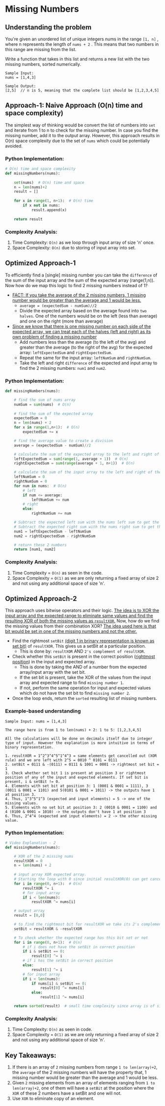 # Missing Numbers

## Understanding the problem

You're given an unordered list of unique integers nums in the range ```[1, n]``` , where n represents the
length of ```nums + 2``` . This means that two numbers in this range are missing from the list.

Write a function that takes in this list and returns a new list with the two missing numbers, sorted
numerically.

```
Sample Input:
nums = [1,4,3]

Sample Output:
[2,5]  // n is 5, meaning that the complete list should be [1,2,3,4,5]
```

## Approach-1: Naive Approach (O(n) time and space complexity)
The simplest way of thinking would be convert the list of numbers into  ```set``` and iterate from 1 to n to check for the missing number. In case you find the missing number,
add it to the output array. However, this approach results in O(n) space complexity due to the set of ```nums``` which could be potentially avoided.

### Python Implementation:
```python
# O(n) time and space complexity
def missingNumbers(nums):
    
    set(nums)  # O(n) time and space
    n = len(nums)+2
    result = []
    
    for x in range(1, n+1):  # O(n) time
        if x not in nums:
            result.append(x)
    
    return result
```

### Complexity Analysis:
1. Time Complexity: ```O(n)``` as we loop through input array of size 'n' once.
2. Space Complexity: ```O(n)``` due to storing of input array into set.

## Optimized Approach-1
To efficiently find a [single] missing number you can take the ```difference``` of the sum of the input array and the sum of the expected array (range(1,n)).
Now how do we map this logic to find 2 missing numbers instead of 1?
* <ins>FACT: If you take the average of the 2 missing numbers, 1 missing number would be greater than the average and 1 would be less.</ins>
  * ```average = (expectedSum - numSum)//2```
  * Divide the expected array based on the average found into ```two halves```. One of the numbers would be on the left (less than average) and one on the right (more than average)
* <ins>Since we know that there is one missing number on each side of the expected array, we can treat each of the halves (left and right) as its own problem of finding a missing number</ins>
  * Add numbers less than the average (to the left of the avg) and greater than the average (to the right of the avg) for the expected array: ```leftExpectedSum``` and ```rightExpectedSum```.
  * Repeat the same for the input array: ```leftNumSum``` and ```rightNumSum```.
  * Take the left and right ```difference``` of the expected and input array to find the 2 missing numbers: ```num1``` and ```num2```.

### Python Implementation:
```python
def missingNumbers(nums):

    # find the sum of nums array
    numSum = sum(nums)  # O(n)
    
    # find the sum of the expected array
    expectedSum = 0
    n = len(nums) + 2
    for x in range(1,n+1):  # O(n)
        expectedSum += x

    # find the average value to create a division
    average = (expectedSum - numSum)//2

    # calculate the sum of the expected array to the left and right of the average
    leftExpectedSum = sum(range(1, average + 1))  # O(n)
    rightExpectedSum = sum(range(average + 1, n+1))  # O(n)

    # calculate the sum of the input array to the left and right of the average
    leftNumSum = 0
    rightNumSum = 0
    for num in nums:  # O(n)
        # left
        if num <= average:
            leftNumSum += num
        # right
        else:
            rightNumSum += num

    # Subtract the expected left sum with the nums left sum to get the first missing number.
    # Subtract the expected right sum with the nums right sum to get the second missing number.
    num1 = leftExpectedSum - leftNumSum
    num2 = rightExpectedSum - rightNumSum

    # return these 2 numbers
    return [num1, num2]
```

### Complexity Analysis:
1. Time Complexity = ```O(n)``` as seen in the code.
2. Space Complexity = ```O(1)``` as we are only returning a fixed array of size 2 and not using any additional space of size 'n'.

## Optimized Approach-2
This approach uses bitwise operators and their logic. <ins>The idea is to XOR the input array and the expected range to eliminate same values and find the resulting XOR
of both the missing values as ```resultXOR```.</ins>
Now, how do we find the missing values from their combination XOR? <ins>The idea used here is that bit would be set in one of the missing numbers and not the other.</ins>
* Find the rightmost ```setBit``` <ins>(digit 1 in brinary representation is known as set bit)</ins> of ```resultXOR```. This gives us a setBit at a particular position.
  * This is done by: ```resultXOR``` AND ```2's complement of resultXOR```.
* Check whether this ```setBit``` is present in the correct position (<ins>rightmost position</ins>) in the input and expected array.
  * This is done by taking the AND of a number from the expected array/input array with the set bit.
  * If the set bit is present, take the XOR of the values from the input array and expected range to find ```missing number 1```.
  * If not, perform the same operation for input and expected values which do not have the set bit to find ```missing number 2```.
* Once the loop ends, return the ```sorted``` resulting list of missing numbers.

### Example-based understanding
```
Sample Input: nums = [1,4,3]

The range here is from 1 to len(nums) + 2: 1 to 5: [1,2,3,4,5]

All the calculations will be done on decimals itself due to integer type of input. However the explanation is more intuitive in terms of binary representation.

1. resultXOR = 1^2^3^4^5^1^4^3 = same elements get cancelled out (XOR rule) and we are left with 2^5 = 0010 ^ 0101 = 0111
2. setBit = 0111 & -(0111) = 0111 & 1001 = 0001 -> rightmost set bit = 1
3. Check whether set bit 1 is present at position 3 or rightmost position of any of the input and expected elements. If set bit is present, i & setBit != 0.
4. Elements with set bit at position 3: 1 (0001 & 0001 = 1111), 3 (0011 & 0001 = 1101) and 5(0101 & 0001 = 1011) -> the outputs have 1 at position 3.
4. Thus, 1^3^5^1^3 (expected and input elements) = 5 -> one of the missing values.
5. Elements with no set bit at position 3: 2 (0010 & 0001 = 1100) and 4 (0100 & 0001 = 1010) -> the outputs don't have 1 at position 3
6. Thus, 2^4^4 (expected and input elements) = 2 -> the other missing value.
```

### Python Implementation:
```python
# Video Explanation - 2
def missingNumbers(nums):

    # XOR of the 2 missing nums
    resultXOR = 0
    n = len(nums) + 2
    
    # input array XOR expected array. 
    # Starting the loop with 0 since initial resultXOR(0) can get cancelled
    for i in range(0, n+1):  # O(n)
        resultXOR ^= i
        # for input array
        if i < len(nums):
            resultXOR ^= nums[i]

    # output array
    result = [0,0]

    # to find the rightmost bit for resultXOR we take its 2's complement, then AND it with its original value
    setBit = resultXOR & -resultXOR

    # To check whether the expected range has this bit set or not
    for i in range(0, n+1):  # O(n)
        # if i does not have the setBit in correct position
        if i & setBit == 0:
            result[0] ^= i
        # if i has the setBit in correct position
        else:
            result[1] ^= i
        # for input array
        if i < len(nums):
            if nums[i] & setBit == 0:
                result[0] ^= nums[i]
            else:
                result[1] ^= nums[i]

    return sorted(result)  # small time complexity since array is of size 2
```

### Complexity Analysis:
1. Time Complexity: ```O(n)``` as seen in code.
2. Space Complexity = ```O(1)``` as we are only returning a fixed array of size 2 and not using any additional space of size 'n'.

## Key Takeaways:
1. If there is an array of ```2``` missing numbers from range ```1 to len(array)+2```, the ```average``` of the 2 missing numbers will have the property that, 1 missing number would be greater than the average and 1 would be less.
2. Given ```2``` missing elements from an array of elements ranging from ```1 to len(array)+2```, one of them will have a ```setBit``` at the position where the ```XOR``` of these 2 numbers have a setBit and one will not.
3. Use ```XOR``` to eliminate copy of an element.
## 
